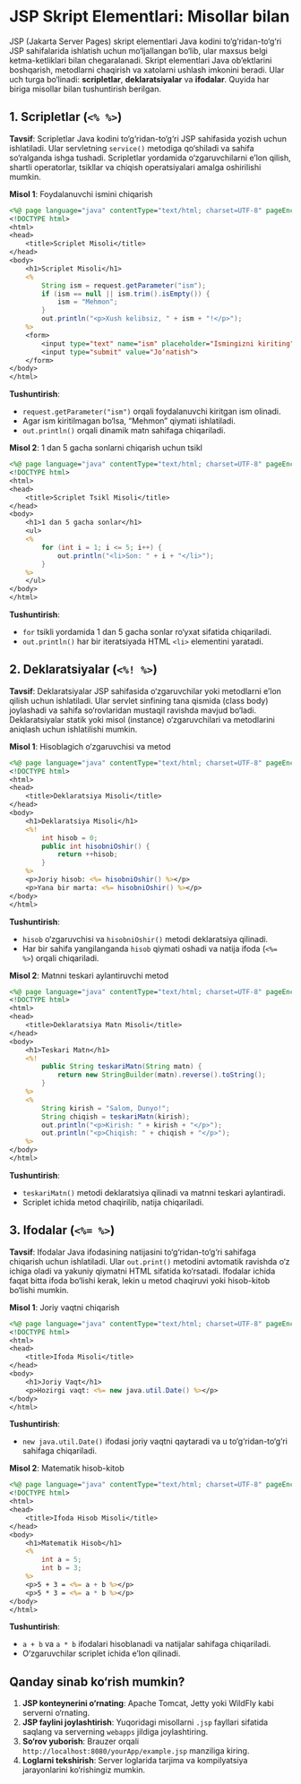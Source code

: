 # JSP Skript Elementlari: Misollar bilan

JSP (Jakarta Server Pages) skript elementlari Java kodini to‘g‘ridan-to‘g‘ri JSP sahifalarida ishlatish uchun mo‘ljallangan bo‘lib, ular maxsus belgi ketma-ketliklari bilan chegaralanadi. Skript elementlari Java ob’ektlarini boshqarish, metodlarni chaqirish va xatolarni ushlash imkonini beradi. Ular uch turga bo‘linadi: **scripletlar**, **deklaratsiyalar** va **ifodalar**. Quyida har biriga misollar bilan tushuntirish berilgan.

## 1. Scripletlar (`<% %>`)

**Tavsif**: Scripletlar Java kodini to‘g‘ridan-to‘g‘ri JSP sahifasida yozish uchun ishlatiladi. Ular servletning `service()` metodiga qo‘shiladi va sahifa so‘ralganda ishga tushadi. Scripletlar yordamida o‘zgaruvchilarni e’lon qilish, shartli operatorlar, tsikllar va chiqish operatsiyalari amalga oshirilishi mumkin.

**Misol 1**: Foydalanuvchi ismini chiqarish
```jsp
<%@ page language="java" contentType="text/html; charset=UTF-8" pageEncoding="UTF-8"%>
<!DOCTYPE html>
<html>
<head>
    <title>Scriplet Misoli</title>
</head>
<body>
    <h1>Scriplet Misoli</h1>
    <% 
        String ism = request.getParameter("ism");
        if (ism == null || ism.trim().isEmpty()) {
            ism = "Mehmon";
        }
        out.println("<p>Xush kelibsiz, " + ism + "!</p>");
    %>
    <form>
        <input type="text" name="ism" placeholder="Ismingizni kiriting">
        <input type="submit" value="Jo‘natish">
    </form>
</body>
</html>
```
**Tushuntirish**:
- `request.getParameter("ism")` orqali foydalanuvchi kiritgan ism olinadi.
- Agar ism kiritilmagan bo‘lsa, “Mehmon” qiymati ishlatiladi.
- `out.println()` orqali dinamik matn sahifaga chiqariladi.

**Misol 2**: 1 dan 5 gacha sonlarni chiqarish uchun tsikl
```jsp
<%@ page language="java" contentType="text/html; charset=UTF-8" pageEncoding="UTF-8"%>
<!DOCTYPE html>
<html>
<head>
    <title>Scriplet Tsikl Misoli</title>
</head>
<body>
    <h1>1 dan 5 gacha sonlar</h1>
    <ul>
    <% 
        for (int i = 1; i <= 5; i++) {
            out.println("<li>Son: " + i + "</li>");
        }
    %>
    </ul>
</body>
</html>
```
**Tushuntirish**:
- `for` tsikli yordamida 1 dan 5 gacha sonlar ro‘yxat sifatida chiqariladi.
- `out.println()` har bir iteratsiyada HTML `<li>` elementini yaratadi.

## 2. Deklaratsiyalar (`<%! %>`)

**Tavsif**: Deklaratsiyalar JSP sahifasida o‘zgaruvchilar yoki metodlarni e’lon qilish uchun ishlatiladi. Ular servlet sinfining tana qismida (class body) joylashadi va sahifa so‘rovlaridan mustaqil ravishda mavjud bo‘ladi. Deklaratsiyalar statik yoki misol (instance) o‘zgaruvchilari va metodlarini aniqlash uchun ishlatilishi mumkin.

**Misol 1**: Hisoblagich o‘zgaruvchisi va metod
```jsp
<%@ page language="java" contentType="text/html; charset=UTF-8" pageEncoding="UTF-8"%>
<!DOCTYPE html>
<html>
<head>
    <title>Deklaratsiya Misoli</title>
</head>
<body>
    <h1>Deklaratsiya Misoli</h1>
    <%! 
        int hisob = 0;
        public int hisobniOshir() {
            return ++hisob;
        }
    %>
    <p>Joriy hisob: <%= hisobniOshir() %></p>
    <p>Yana bir marta: <%= hisobniOshir() %></p>
</body>
</html>
```
**Tushuntirish**:
- `hisob` o‘zgaruvchisi va `hisobniOshir()` metodi deklaratsiya qilinadi.
- Har bir sahifa yangilanganda `hisob` qiymati oshadi va natija ifoda (`<%= %>`) orqali chiqariladi.

**Misol 2**: Matnni teskari aylantiruvchi metod
```jsp
<%@ page language="java" contentType="text/html; charset=UTF-8" pageEncoding="UTF-8"%>
<!DOCTYPE html>
<html>
<head>
    <title>Deklaratsiya Matn Misoli</title>
</head>
<body>
    <h1>Teskari Matn</h1>
    <%! 
        public String teskariMatn(String matn) {
            return new StringBuilder(matn).reverse().toString();
        }
    %>
    <%
        String kirish = "Salom, Dunyo!";
        String chiqish = teskariMatn(kirish);
        out.println("<p>Kirish: " + kirish + "</p>");
        out.println("<p>Chiqish: " + chiqish + "</p>");
    %>
</body>
</html>
```
**Tushuntirish**:
- `teskariMatn()` metodi deklaratsiya qilinadi va matnni teskari aylantiradi.
- Scriplet ichida metod chaqirilib, natija chiqariladi.

## 3. Ifodalar (`<%= %>`)

**Tavsif**: Ifodalar Java ifodasining natijasini to‘g‘ridan-to‘g‘ri sahifaga chiqarish uchun ishlatiladi. Ular `out.print()` metodini avtomatik ravishda o‘z ichiga oladi va yakuniy qiymatni HTML sifatida ko‘rsatadi. Ifodalar ichida faqat bitta ifoda bo‘lishi kerak, lekin u metod chaqiruvi yoki hisob-kitob bo‘lishi mumkin.

**Misol 1**: Joriy vaqtni chiqarish
```jsp
<%@ page language="java" contentType="text/html; charset=UTF-8" pageEncoding="UTF-8"%>
<!DOCTYPE html>
<html>
<head>
    <title>Ifoda Misoli</title>
</head>
<body>
    <h1>Joriy Vaqt</h1>
    <p>Hozirgi vaqt: <%= new java.util.Date() %></p>
</body>
</html>
```
**Tushuntirish**:
- `new java.util.Date()` ifodasi joriy vaqtni qaytaradi va u to‘g‘ridan-to‘g‘ri sahifaga chiqariladi.

**Misol 2**: Matematik hisob-kitob
```jsp
<%@ page language="java" contentType="text/html; charset=UTF-8" pageEncoding="UTF-8"%>
<!DOCTYPE html>
<html>
<head>
    <title>Ifoda Hisob Misoli</title>
</head>
<body>
    <h1>Matematik Hisob</h1>
    <% 
        int a = 5;
        int b = 3;
    %>
    <p>5 + 3 = <%= a + b %></p>
    <p>5 * 3 = <%= a * b %></p>
</body>
</html>
```
**Tushuntirish**:
- `a + b` va `a * b` ifodalari hisoblanadi va natijalar sahifaga chiqariladi.
- O‘zgaruvchilar scriplet ichida e’lon qilinadi.

## Qanday sinab ko‘rish mumkin?

1. **JSP konteynerini o‘rnating**: Apache Tomcat, Jetty yoki WildFly kabi serverni o‘rnating.
2. **JSP faylini joylashtirish**: Yuqoridagi misollarni `.jsp` fayllari sifatida saqlang va serverning `webapps` jildiga joylashtiring.
3. **So‘rov yuborish**: Brauzer orqali `http://localhost:8080/yourApp/example.jsp` manziliga kiring.
4. **Loglarni tekshirish**: Server loglarida tarjima va kompilyatsiya jarayonlarini ko‘rishingiz mumkin.
